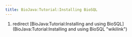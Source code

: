 ```yaml
---
title: BioJava:Tutorial:Installing BioSQL
---
```


1.  redirect [BioJava:Tutorial:Installing and using
    BioSQL](BioJava:Tutorial:Installing and using BioSQL "wikilink")


